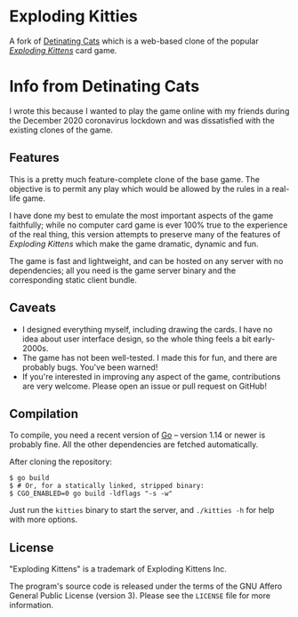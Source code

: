 # Exploding Kitties

A fork of [Detinating Cats](https://github.com/albino/kitties) which is a web-based clone of the popular _[Exploding Kittens](https://explodingkittens.com)_ card game.


# Info from Detinating Cats
I wrote this because I wanted to play the game online with my friends during the December 2020 coronavirus lockdown and was dissatisfied with the existing clones of the game.

## Features

This is a pretty much feature-complete clone of the base game. The objective is to permit any play
which would be allowed by the rules in a real-life game.

I have done my best to emulate the most important aspects of the game faithfully; while no computer
card game is ever 100% true to the experience of the real thing, this version attempts to preserve
many of the features of _Exploding Kittens_ which make the game dramatic, dynamic and fun.

The game is fast and lightweight, and can be hosted on any server with no dependencies; all you need
is the game server binary and the corresponding static client bundle.

## Caveats

  * I designed everything myself, including drawing the cards. I have no idea about user interface design,
  so the whole thing feels a bit early-2000s.
  * The game has not been well-tested. I made this for fun, and there are probably bugs. You've been warned!
  * If you're interested in improving any aspect of the game, contributions are very welcome. Please open an
  issue or pull request on GitHub!

## Compilation

To compile, you need a recent version of [Go](https://golang.org) – version 1.14 or newer is probably fine.
All the other dependencies are fetched automatically.

After cloning the repository:  
```
$ go build
$ # Or, for a statically linked, stripped binary:
$ CGO_ENABLED=0 go build -ldflags "-s -w"
```

Just run the `kitties` binary to start the server, and `./kitties -h` for help with more options.

## License

"Exploding Kittens" is a trademark of Exploding Kittens Inc.

The program's source code is released under the terms of the GNU Affero General Public License (version 3).
Please see the `LICENSE` file for more information.
